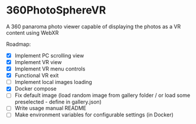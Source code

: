 # 360PhotoSphereVR
A 360 panaroma photo viewer capable of displaying the photos as a VR content using WebXR

Roadmap:
- [x] Implement PC scrolling view
- [x] Implement VR view
- [x] Implement VR menu controls
- [x] Functional VR exit
- [ ] Implement local images loading
- [x] Docker compose
- [ ] Fix default image (load random image from gallery folder / or load some preselected - define in gallery.json)
- [ ] Write usage manual README
- [ ] Make environment variables for configurable settings (in Docker)